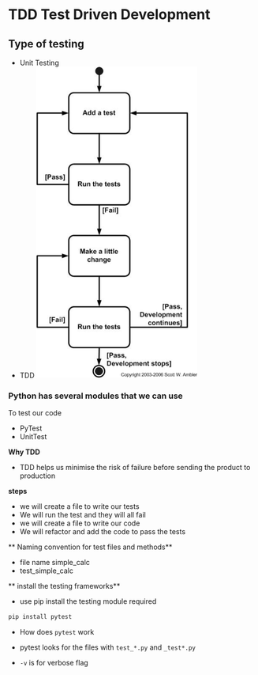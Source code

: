 # TDD Test Driven Development

## Type of testing
- Unit Testing
- TDD
![](tdd_steps.png)

### Python has several modules that we can use
To test our code
  - PyTest
  - UnitTest

**Why TDD**
- TDD helps us minimise the risk of failure before sending the product to production

**steps**
- we will create a file to write our tests
- We will run the test and they will all fail
- we will create a file to write our code
- We will refactor and add the code to pass the tests

** Naming convention for test files and methods**
- file name simple_calc
- test_simple_calc

** install the testing frameworks**
- use pip install the testing module required
```python
pip install pytest
```

- How does `pytest` work

- pytest looks for the files with `test_*.py` and `_test*.py`
- `-v` is for verbose flag
